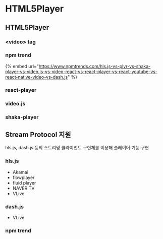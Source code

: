 # HTML5Player

## HTML5Player

### &lt;video&gt; tag

### npm trend

{% embed url="https://www.npmtrends.com/hls.js-vs-plyr-vs-shaka-player-vs-video.js-vs-video-react-vs-react-player-vs-react-youtube-vs-react-native-video-vs-dash.js" %}

### react-player

### video.js

### shaka-player



## Stream Protocol 지원

hls.js, dash.js 등의 스트리밍 클라이언트 구현체를 이용해 플레이어 기능 구현

### hls.js

* Akamai
* flowplayer
* fluid player
* NAVER TV
* VLive

### dash.js

* VLive



### npm trend





